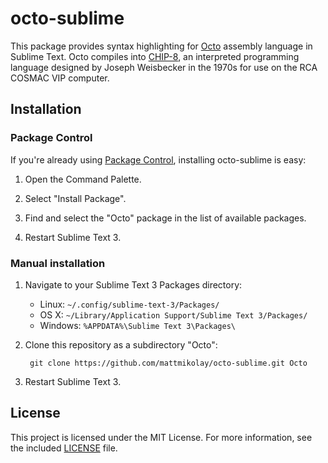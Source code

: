 # octo-sublime
This package provides syntax highlighting for [Octo][1] assembly language in
Sublime Text. Octo compiles into [CHIP-8][2], an interpreted programming
language designed by Joseph Weisbecker in the 1970s for use on the RCA COSMAC
VIP computer.

## Installation

### Package Control
If you're already using [Package Control][3], installing octo-sublime is easy:

1. Open the Command Palette.

2. Select "Install Package".

3. Find and select the "Octo" package in the list of available packages.

4. Restart Sublime Text 3.

### Manual installation
1. Navigate to your Sublime Text 3 Packages directory:
    - Linux: `~/.config/sublime-text-3/Packages/`
    - OS X: `~/Library/Application Support/Sublime Text 3/Packages/`
    - Windows: `%APPDATA%\Sublime Text 3\Packages\`

2. Clone this repository as a subdirectory "Octo":

        git clone https://github.com/mattmikolay/octo-sublime.git Octo

3. Restart Sublime Text 3.

## License
This project is licensed under the MIT License. For more information, see the
included [LICENSE][5] file.

[1]: http://github.com/JohnEarnest/Octo "JohnEarnest / Octo"
[2]: http://en.wikipedia.org/wiki/CHIP-8 "CHIP-8"
[3]: http://packagecontrol.io/ "Package Control"
[4]: http://www.gnu.org/licenses/gpl-3.0.html "GNU General Public License"
[5]: LICENSE "GNU GENERAL PUBLIC LICENSE"
